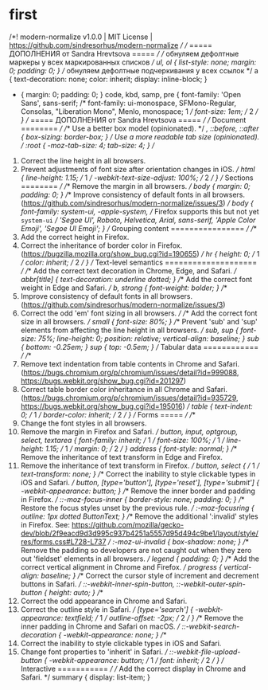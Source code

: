 # first

/*! modern-normalize v1.0.0 | MIT License | https://github.com/sindresorhus/modern-normalize */
/* ===== ДОПОЛНЕНИЯ от Sandra Hrevtsova ===== */
/* обнуляем дефолтные маркеры у всех маркированных списков */
ul,
ol {
  list-style: none;
  margin: 0;
  padding: 0;
}
/* обнуляем дефолтные подчеркивания у всех ссылок */
a {
  text-decoration: none;
  color: inherit;
  display: inline-block;
}
* {
  margin: 0;
  padding: 0;
}
code,
kbd,
samp,
pre {
  font-family: 'Open Sans', sans-serif;
  /* font-family: ui-monospace, SFMono-Regular, Consolas, "Liberation Mono", Menlo, monospace; 1 */
  font-size: 1em; /* 2 */
}
/* ===== ДОПОЛНЕНИЯ от Sandra Hrevtsova ===== */
/*
Document
========
*/
/**
Use a better box model (opinionated).
*/
*,
*::before,
*::after {
  box-sizing: border-box;
}
/**
Use a more readable tab size (opinionated).
*/
:root {
  -moz-tab-size: 4;
  tab-size: 4;
}
/**
1. Correct the line height in all browsers.
2. Prevent adjustments of font size after orientation changes in iOS.
*/
html {
  line-height: 1.15; /* 1 */
  -webkit-text-size-adjust: 100%; /* 2 */
}
/*
Sections
========
*/
/**
Remove the margin in all browsers.
*/
body {
  margin: 0;
  padding: 0;
}
/**
Improve consistency of default fonts in all browsers. (https://github.com/sindresorhus/modern-normalize/issues/3)
*/
body {
  font-family: system-ui, -apple-system,
    /* Firefox supports this but not yet `system-ui` */ 'Segoe UI', Roboto,
    Helvetica, Arial, sans-serif, 'Apple Color Emoji', 'Segoe UI Emoji';
}
/*
Grouping content
================
*/
/**
1. Add the correct height in Firefox.
2. Correct the inheritance of border color in Firefox. (https://bugzilla.mozilla.org/show_bug.cgi?id=190655)
*/
hr {
  height: 0; /* 1 */
  color: inherit; /* 2 */
}
/*
Text-level semantics
====================
*/
/**
Add the correct text decoration in Chrome, Edge, and Safari.
*/
abbr[title] {
  text-decoration: underline dotted;
}
/**
Add the correct font weight in Edge and Safari.
*/
b,
strong {
  font-weight: bolder;
}
/**
1. Improve consistency of default fonts in all browsers. (https://github.com/sindresorhus/modern-normalize/issues/3)
2. Correct the odd 'em' font sizing in all browsers.
*/
/**
Add the correct font size in all browsers.
*/
small {
  font-size: 80%;
}
/**
Prevent 'sub' and 'sup' elements from affecting the line height in all browsers.
*/
sub,
sup {
  font-size: 75%;
  line-height: 0;
  position: relative;
  vertical-align: baseline;
}
sub {
  bottom: -0.25em;
}
sup {
  top: -0.5em;
}
/*
Tabular data
============
*/
/**
1. Remove text indentation from table contents in Chrome and Safari. (https://bugs.chromium.org/p/chromium/issues/detail?id=999088, https://bugs.webkit.org/show_bug.cgi?id=201297)
2. Correct table border color inheritance in all Chrome and Safari. (https://bugs.chromium.org/p/chromium/issues/detail?id=935729, https://bugs.webkit.org/show_bug.cgi?id=195016)
*/
table {
  text-indent: 0; /* 1 */
  border-color: inherit; /* 2 */
}
/*
Forms
=====
*/
/**
1. Change the font styles in all browsers.
2. Remove the margin in Firefox and Safari.
*/
button,
input,
optgroup,
select,
textarea {
  font-family: inherit; /* 1 */
  font-size: 100%; /* 1 */
  line-height: 1.15; /* 1 */
  margin: 0; /* 2 */
}
address {
  font-style: normal;
}
/**
Remove the inheritance of text transform in Edge and Firefox.
1. Remove the inheritance of text transform in Firefox.
*/
button,
select {
  /* 1 */
  text-transform: none;
}
/**
Correct the inability to style clickable types in iOS and Safari.
*/
button,
[type='button'],
[type='reset'],
[type='submit'] {
  -webkit-appearance: button;
}
/**
Remove the inner border and padding in Firefox.
*/
::-moz-focus-inner {
  border-style: none;
  padding: 0;
}
/**
Restore the focus styles unset by the previous rule.
*/
:-moz-focusring {
  outline: 1px dotted ButtonText;
}
/**
Remove the additional ':invalid' styles in Firefox.
See: https://github.com/mozilla/gecko-dev/blob/2f9eacd9d3d995c937b4251a5557d95d494c9be1/layout/style/res/forms.css#L728-L737
*/
:-moz-ui-invalid {
  box-shadow: none;
}
/**
Remove the padding so developers are not caught out when they zero out 'fieldset' elements in all browsers.
*/
legend {
  padding: 0;
}
/**
Add the correct vertical alignment in Chrome and Firefox.
*/
progress {
  vertical-align: baseline;
}
/**
Correct the cursor style of increment and decrement buttons in Safari.
*/
::-webkit-inner-spin-button,
::-webkit-outer-spin-button {
  height: auto;
}
/**
1. Correct the odd appearance in Chrome and Safari.
2. Correct the outline style in Safari.
*/
[type='search'] {
  -webkit-appearance: textfield; /* 1 */
  outline-offset: -2px; /* 2 */
}
/**
Remove the inner padding in Chrome and Safari on macOS.
*/
::-webkit-search-decoration {
  -webkit-appearance: none;
}
/**
1. Correct the inability to style clickable types in iOS and Safari.
2. Change font properties to 'inherit' in Safari.
*/
::-webkit-file-upload-button {
  -webkit-appearance: button; /* 1 */
  font: inherit; /* 2 */
}
/*
Interactive
===========
*/
/*
Add the correct display in Chrome and Safari.
*/
summary {
  display: list-item;
}